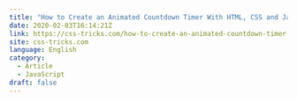 ```yaml
---
title: "How to Create an Animated Countdown Timer With HTML, CSS and JavaScript"
date: 2020-02-03T16:14:21Z
link: https://css-tricks.com/how-to-create-an-animated-countdown-timer-with-html-css-and-javascript/?utm_medium=RSS&utm_source=news.12bit.vn
site: css-tricks.com
language: English
category:
  - Article
  - JavaScript
draft: false
---
```

